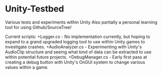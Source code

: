 Unity-Testbed
=============

Various tests and experiments within Unity
Also partially a personal learning tool for using Github/SourceTree!

Current scripts:
+Logger.cs - No implementation currently, but hoping to expand to a grand upgraded logging tool to use within Unity games to investigate crashes.
+AudioAnalyzer.cs - Experimenting with Unity's AudioClip structure and seeing what kind of data can be extracted to use within potential future projects.
+DebugManager.cs - Early first pass at creating a debug button with Unity's OnGUI system to change various values within a game.
